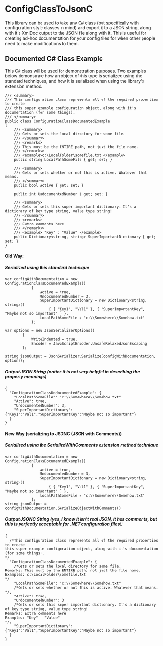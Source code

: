 # ConfigClassToJsonC
This library can be used to take any C# class (but specifically with configuration style classes in mind) and export it to a JSON string, along with it's XmlDoc output to the JSON file along with it. This is useful for creating ad-hoc documentation for your config files for when other people need to make modifications to them.

## Documented C# Class Example
This C# class will be used for demonstration purposes. Two examples below demonstrate how an object
of this type is serialized using the standard techniques, and how it is serialized when using the
library's extension method.
```
/// <summary>
/// This configuration class represents all of the required properties to create
/// this super example configuration object, along with it's documentation (for some things).
/// </summary>
public class ConfigurationClassDocumentedExample
{
    /// <summary>
    /// Gets or sets the local directory for some file.
    /// </summary>
    /// <remarks>
    /// This must be the ENTIRE path, not just the file name.
    /// </remarks>
    /// <example>c:\LocalFolder\somefile.txt </example>
    public string LocalPathSomeFile { get; set; }

    /// <summary>
    /// Gets or sets whether or not this is active. Whatever that means.
    /// </summary>
    public bool Active { get; set; }

    public int UndocumentedNumber { get; set; }
        
    /// <summary>
    /// Gets or sets this super important dictionary. It's a dictionary of key type string, value type string!
    /// </summary>
    /// <remarks>
    /// Extra comments here
    /// </remarks>
    /// <example> "Key" : "Value" </example>
    public Dictionary<string, string> SuperImportantDictionary { get; set; }
}
```

#### Old Way:
##### Serialized using this standard technique
```
var configWithDocumentation = new ConfigurationClassDocumentedExample()
            {
                Active = true,
                UndocumentedNumber = 3,
                SuperImportantDictionary = new Dictionary<string, string>()
                    { { "Key1", "Val1" }, { "SuperImportantKey", "Maybe not so important" } },
                LocalPathSomeFile = "c:\\Somewhere\\Somehow.txt"
            };
            
var options = new JsonSerializerOptions()
        {
            WriteIndented = true,
            Encoder = JavaScriptEncoder.UnsafeRelaxedJsonEscaping
        };
        
string jsonOutput = JsonSerializer.Serialize(configWithDocumentation, options);
```
##### Output JSON String (notice it is not very helpful in describing the property meanings)
```
{
  "ConfigurationClassUndocumentedExample": {
    "LocalPathSomeFile": "c:\\Somewhere\\Somehow.txt",
    "Active": true,
    "UndocumentedNumber": 3,
    "SuperImportantDictionary": {"Key1":"Val1","SuperImportantKey":"Maybe not so important"}
  }
}
```

#### New Way (serializing to JSONC (JSON with Comments))
##### Serialized using the SerializeWithComments extension method technique
```
var configWithDocumentation = new ConfigurationClassDocumentedExample()
            {
                Active = true,
                UndocumentedNumber = 3,
                SuperImportantDictionary = new Dictionary<string, string>()
                    { { "Key1", "Val1" }, { "SuperImportantKey", "Maybe not so important" } },
                LocalPathSomeFile = "c:\\Somewhere\\Somehow.txt"
            };
string jsonOutput = configWithDocumentation.SerializeObjectWithComments();
```
##### Output JSONC String (yes, I know it isn't real JSON, it has comments, but this is perfectly acceptable for .NET configuration files!)
```
{
  /*This configuration class represents all of the required properties to create
this super example configuration object, along with it's documentation (for some things).
*/
  "ConfigurationClassDocumentedExample": {
    /*Gets or sets the local directory for some file.
Remarks: This must be the ENTIRE path, not just the file name.
Examples: c:\LocalFolder\somefile.txt 
*/
    "LocalPathSomeFile": "c:\\Somewhere\\Somehow.txt"
    /*Gets or sets whether or not this is active. Whatever that means.
*/,
    "Active": true,
    "UndocumentedNumber": 3
    /*Gets or sets this super important dictionary. It's a dictionary of key type string, value type string!
Remarks: Extra comments here
Examples: "Key" : "Value" 
*/,
    "SuperImportantDictionary": {"Key1":"Val1","SuperImportantKey":"Maybe not so important"}
  }
}
```
